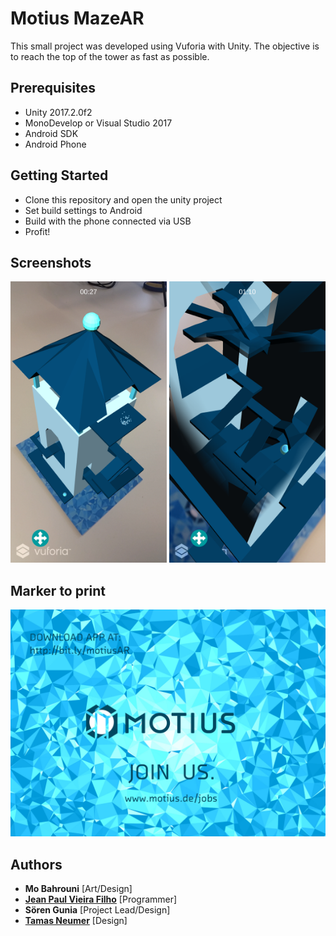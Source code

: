 # Motius MazeAR

This small project was developed using Vuforia with Unity. The objective is to reach the top of the tower as fast as possible.

## Prerequisites

* Unity 2017.2.0f2
* MonoDevelop or Visual Studio 2017
* Android SDK
* Android Phone

## Getting Started

* Clone this repository and open the unity project
* Set build settings to Android
* Build with the phone connected via USB
* Profit!

## Screenshots
<img src="ss1.png" width="250" height="450" /> <img src="ss2.png" width="250" height="450" />

## Marker to print
<img src="PKVorneRGB.jpg" />

## Authors

* **Mo Bahrouni** [Art/Design]
* [**Jean Paul Vieira Filho**](https://github.com/jeanfilho) [Programmer]
* **Sören Gunia** [Project Lead/Design]
* [**Tamas Neumer**](https://github.com/TamasNeumer) [Design]
